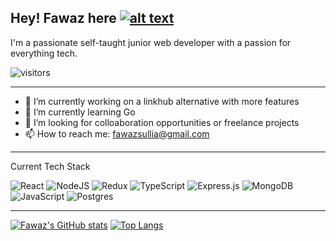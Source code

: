 ## Hey! Fawaz here [![alt text][1.1]][1]

I'm a passionate self-taught junior web developer with a passion for everything tech.

![visitors](https://visitor-badge.glitch.me/badge?page_id=fsullia13)

***
<!-- Please don't remove this: Grab your social icons from https://github.com/carlsednaoui/gitsocial -->

<!-- display the social media buttons in your README -->




<!-- links to social media icons -->
<!-- no need to change these -->

<!-- icons with padding -->

[1.1]: http://i.imgur.com/tXSoThF.png (twitter icon with padding)




<!-- links to your social media accounts -->
<!-- update these accordingly -->

[1]: http://www.twitter.com/realfawazsullia



- 🔭 I’m currently working on a linkhub alternative with more features
- 🌱 I’m currently learning Go
- 🤔 I’m looking for colloaboration opportunities or freelance projects
- 📫 How to reach me: fawazsullia@gmail.com

***

Current Tech Stack

![React](https://img.shields.io/badge/react-%2320232a.svg?style=for-the-badge&logo=react&logoColor=%2361DAFB)
![NodeJS](https://img.shields.io/badge/node.js-%2343853D.svg?style=for-the-badge&logo=node.js&logoColor=white)
![Redux](https://img.shields.io/badge/redux-%23593d88.svg?style=for-the-badge&logo=redux&logoColor=white)
![TypeScript](https://img.shields.io/badge/typescript-%23007ACC.svg?style=for-the-badge&logo=typescript&logoColor=white)
![Express.js](https://img.shields.io/badge/express.js-%23404d59.svg?style=for-the-badge&logo=express&logoColor=%2361DAFB)
![MongoDB](https://img.shields.io/badge/MongoDB-%234ea94b.svg?style=for-the-badge&logo=mongodb&logoColor=white)
![JavaScript](https://img.shields.io/badge/javascript-%23323330.svg?style=for-the-badge&logo=javascript&logoColor=%23F7DF1E)
![Postgres](https://img.shields.io/badge/postgres-%23316192.svg?style=for-the-badge&logo=postgresql&logoColor=white)

***

[![Fawaz's GitHub stats](https://github-readme-stats.vercel.app/api?username=fawazsullia&show_icons=true&theme=dracula)](https://github.com/fawazsullia/github-readme-stats) [![Top Langs](https://github-readme-stats.vercel.app/api/top-langs/?username=fawazsullia&layout=compact)](https://github.com/fawazsullia/github-readme-stats)



